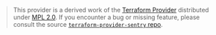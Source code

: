 > This provider is a derived work of the [Terraform Provider](https://github.com/jianyuan/terraform-provider-sentry)
> distributed under [MPL 2.0](https://www.mozilla.org/en-US/MPL/2.0/). If you encounter a bug or missing feature,
> please consult the source [`terraform-provider-sentry` repo](https://github.com/jianyuan/terraform-provider-sentry/issues).
